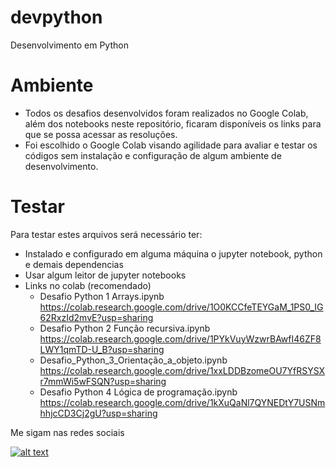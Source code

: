 # devpython
Desenvolvimento em Python

# Ambiente
- Todos os desafios desenvolvidos foram realizados no Google Colab, além dos notebooks neste repositório, ficaram disponíveis os links para que se possa acessar as resoluções.
- Foi escolhido o Google Colab visando agilidade para avaliar e testar os códigos sem instalação e configuração de algum ambiente de desenvolvimento.

# Testar
Para testar estes arquivos será necessário ter:
- Instalado e configurado em alguma máquina o jupyter notebook, python e demais dependencias
- Usar algum leitor de jupyter notebooks
- Links no colab (recomendado)
    - Desafio Python 1 Arrays.ipynb
    https://colab.research.google.com/drive/1O0KCCfeTEYGaM_1PS0_IG62RxzId2mvE?usp=sharing
    - Desafio Python 2 Função recursiva.ipynb
    https://colab.research.google.com/drive/1PYkVuyWzwrBAwfI46ZF8LWY1qmTD-U_B?usp=sharing
    - Desafio_Python_3_Orientação_a_objeto.ipynb
    https://colab.research.google.com/drive/1xxLDDBzomeOU7YfRSYSXr7mmWi5wFSQN?usp=sharing
    - Desafio Python 4 Lógica de programação.ipynb
    https://colab.research.google.com/drive/1kXuQaNl7QYNEDtY7USNmhhjcCD3Cj2gU?usp=sharing

Me sigam nas redes sociais

[![alt text][1.1]][1]


[1.1]: https://cdn3.iconfinder.com/data/icons/social-media-circle/512/circle-twitter-512.png (twitter icon with padding)

[1]: https://twitter.com/douggmagno
